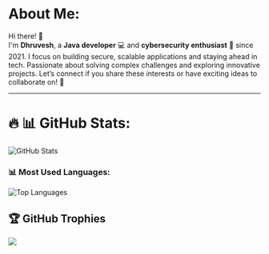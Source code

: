 # About Me:
Hi there! 👋  
I'm **Dhruvesh**, a **Java developer** 💻 and **cybersecurity enthusiast** 🔐 since 2021. I focus on building secure, scalable applications and staying ahead in tech. Passionate about solving complex challenges and exploring innovative projects. Let’s connect if you share these interests or have exciting ideas to collaborate on! 🚀  

---

# 🔥 📊 GitHub Stats:
![GitHub Stats](https://github-readme-streak-stats.herokuapp.com/?user=dhruvesh16&theme=gruvbox&hide_border=false)<br/>

### 📊 Most Used Languages:
![Top Languages](https://github-readme-stats.vercel.app/api/top-langs/?username=Dhruvesh16&layout=compact&theme=dark&hide_border=true)

## 🏆 GitHub Trophies
![](https://github-profile-trophy.vercel.app/?username=dhruvesh16&theme=radical&no-frame=false&no-bg=false&margin-w=4&column=4&row=4)
